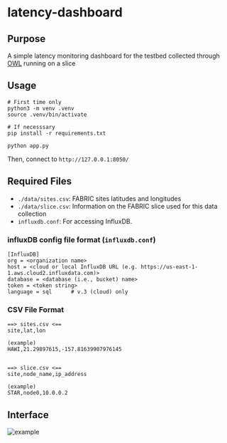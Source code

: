 # latency-dashboard

## Purpose

A simple latency monitoring dashboard for the testbed collected through  [OWL](
https://github.com/fabric-testbed/owl) running on a slice


## Usage

```
# First time only
python3 -m venv .venv
source .venv/bin/activate

# If necesssary
pip install -r requirements.txt

python app.py
```

Then, connect to `http://127.0.0.1:8050/`


## Required Files

- `./data/sites.csv`: FABRIC sites latitudes and longitudes
- `./data/slice.csv`: Information on the FABRIC slice used for this data collection
- `influxdb.conf`: For accessing InfluxDB.


### influxDB config file format (`influxdb.conf`)

```
[InfluxDB]
org = <organization name>
host = <cloud or local InfluxDB URL (e.g. https://us-east-1-1.aws.cloud2.influxdata.com)>
database = <database (i.e., bucket) name>
token = <token string>
language = sql 		# v.3 (cloud) only
```

### CSV File Format
```
==> sites.csv <==
site,lat,lon

(example)
HAWI,21.29897615,-157.81639907976145


==> slice.csv <==
site,node_name,ip_address

(example)
STAR,node0,10.0.0.2
```

## Interface
![example](./figs/example.png)
